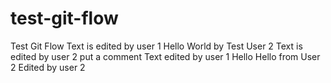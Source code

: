 # test-git-flow
Test Git Flow
Text is edited by user 1
Hello World by Test User 2
Text is edited by user 2 put a comment
Text edited by user 1
Hello Hello from User 2
Edited by user 2
